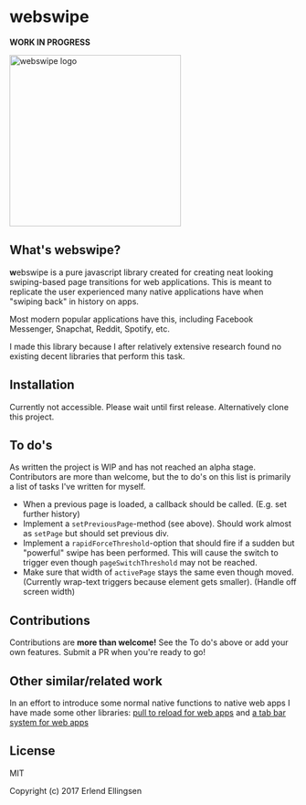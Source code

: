 # webswipe
**WORK IN PROGRESS**

<img src="https://i.imgur.com/CpfSE89.png" width="300px" alt="webswipe logo">

## What's webswipe?
**w**ebswipe is a pure javascript library created for creating neat looking swiping-based page transitions for web applications. This is meant to replicate the user experienced many native applications have when "swiping back" in history on apps. 

Most modern popular applications have this, including Facebook Messenger, Snapchat, Reddit, Spotify, etc.

I made this library because I after relatively extensive research found no existing decent libraries that perform this task. 

## Installation
Currently not accessible. Please wait until first release.
Alternatively clone this project. 

## To do's
As written the project is WIP and has not reached an alpha stage. Contributors are more than welcome, but the to do's on this list is primarily a list of tasks I've written for myself.



* When a previous page is loaded, a callback should be called. (E.g. set further history)
* Implement a `setPreviousPage`-method (see above). Should work almost as `setPage` but should set previous div.
* Implement a `rapidForceThreshold`-option that should fire if a sudden but "powerful" swipe has been performed. This will cause the switch to trigger even though `pageSwitchThreshold` may not be reached. 
* Make sure that width of `activePage` stays the same even though moved. (Currently wrap-text triggers because element gets smaller). (Handle off screen width)

## Contributions
Contributions are **more than welcome!** See the To do's above or add your own features. Submit a PR when you're ready to go! 

## Other similar/related work
In an effort to introduce some normal native functions to native web apps I have made some other libraries: [pull to reload for web apps](https://github.com/ErlendEllingsen/pull-to-reload) and [a tab bar system for web apps](https://github.com/ErlendEllingsen/app-tab-bar)

## License
MIT

Copyright (c) 2017 Erlend Ellingsen